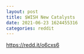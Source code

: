 ```yaml
--- 
layout: post 
title: $WISH New Catalysts 
date: 2021-06-23 1624455316 
categories: reddit 
--- 
```

https://redd.it/o6cxs6